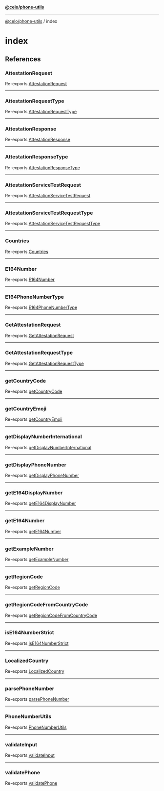 [**@celo/phone-utils**](../README.md)

***

[@celo/phone-utils](../modules.md) / index

# index

## References

### AttestationRequest

Re-exports [AttestationRequest](../io/type-aliases/AttestationRequest.md)

***

### AttestationRequestType

Re-exports [AttestationRequestType](../io/variables/AttestationRequestType.md)

***

### AttestationResponse

Re-exports [AttestationResponse](../io/type-aliases/AttestationResponse.md)

***

### AttestationResponseType

Re-exports [AttestationResponseType](../io/variables/AttestationResponseType.md)

***

### AttestationServiceTestRequest

Re-exports [AttestationServiceTestRequest](../io/type-aliases/AttestationServiceTestRequest.md)

***

### AttestationServiceTestRequestType

Re-exports [AttestationServiceTestRequestType](../io/variables/AttestationServiceTestRequestType.md)

***

### Countries

Re-exports [Countries](../countries/classes/Countries.md)

***

### E164Number

Re-exports [E164Number](../io/type-aliases/E164Number.md)

***

### E164PhoneNumberType

Re-exports [E164PhoneNumberType](../io/variables/E164PhoneNumberType.md)

***

### GetAttestationRequest

Re-exports [GetAttestationRequest](../io/type-aliases/GetAttestationRequest.md)

***

### GetAttestationRequestType

Re-exports [GetAttestationRequestType](../io/variables/GetAttestationRequestType.md)

***

### getCountryCode

Re-exports [getCountryCode](../phoneNumbers/functions/getCountryCode.md)

***

### getCountryEmoji

Re-exports [getCountryEmoji](../getCountryEmoji/functions/getCountryEmoji.md)

***

### getDisplayNumberInternational

Re-exports [getDisplayNumberInternational](../phoneNumbers/functions/getDisplayNumberInternational.md)

***

### getDisplayPhoneNumber

Re-exports [getDisplayPhoneNumber](../phoneNumbers/functions/getDisplayPhoneNumber.md)

***

### getE164DisplayNumber

Re-exports [getE164DisplayNumber](../phoneNumbers/functions/getE164DisplayNumber.md)

***

### getE164Number

Re-exports [getE164Number](../phoneNumbers/functions/getE164Number.md)

***

### getExampleNumber

Re-exports [getExampleNumber](../phoneNumbers/functions/getExampleNumber.md)

***

### getRegionCode

Re-exports [getRegionCode](../phoneNumbers/functions/getRegionCode.md)

***

### getRegionCodeFromCountryCode

Re-exports [getRegionCodeFromCountryCode](../phoneNumbers/functions/getRegionCodeFromCountryCode.md)

***

### isE164NumberStrict

Re-exports [isE164NumberStrict](../phoneNumbers/functions/isE164NumberStrict.md)

***

### LocalizedCountry

Re-exports [LocalizedCountry](../countries/interfaces/LocalizedCountry.md)

***

### parsePhoneNumber

Re-exports [parsePhoneNumber](../phoneNumbers/functions/parsePhoneNumber.md)

***

### PhoneNumberUtils

Re-exports [PhoneNumberUtils](../phoneNumbers/variables/PhoneNumberUtils.md)

***

### validateInput

Re-exports [validateInput](../inputValidation/functions/validateInput.md)

***

### validatePhone

Re-exports [validatePhone](../inputValidation/functions/validatePhone.md)
